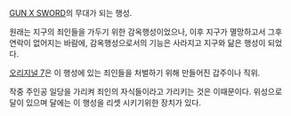 [GUN X SWORD](GUN%20X%20SWORD.md)의 무대가 되는 행성.

원래는 지구의 죄인들을 가두기 위한 감옥행성이었으나, 이후 지구가 멸망하고서 그후 연락이 없어지는 바람에, 감옥행성으로서의 기능은 사라지고
지구와 닮은 행성이 되었다.  

[오리지널 7](%EC%98%A4%EB%A6%AC%EC%A7%80%EB%84%90%207.md)은 이 행성에 있는 죄인들을 처벌하기
위해 만들어진 갑주이나 직위.

작중 주인공 일당을 가리켜 죄인의 자식들이라고 가리키는 것은 이때문이다. 위성으로 달이 있으며 달에는 이 행성을 리셋 시키기위한 장치가
있다.  

